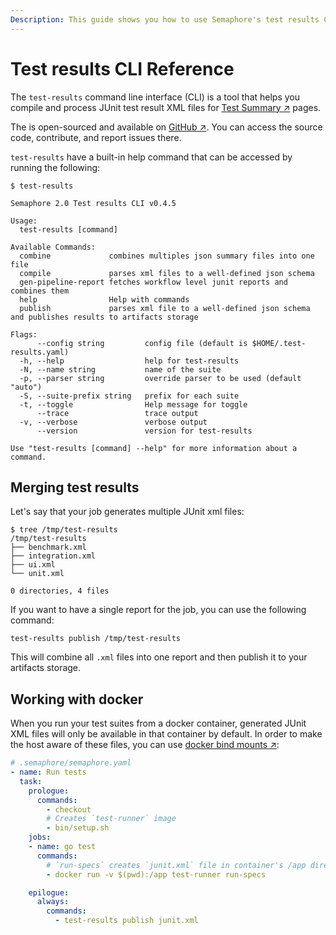 ```yaml
---
Description: This guide shows you how to use Semaphore's test results CLI.
---
```


# Test results CLI Reference

The `test-results` command line interface (CLI) is a tool that helps you compile and
process JUnit test result XML files for [Test Summary&nbsp;↗][test-summary-essentials] pages.

The is open-sourced and available on [GitHub&nbsp;↗](https://github.com/semaphoreci/test-results). You can access the source code, contribute, and report issues there.

`test-results` have a built-in help command that can be accessed by running the following:

```
$ test-results

Semaphore 2.0 Test results CLI v0.4.5

Usage:
  test-results [command]

Available Commands:
  combine             combines multiples json summary files into one file
  compile             parses xml files to a well-defined json schema
  gen-pipeline-report fetches workflow level junit reports and combines them
  help                Help with commands
  publish             parses xml file to a well-defined json schema and publishes results to artifacts storage

Flags:
      --config string         config file (default is $HOME/.test-results.yaml)
  -h, --help                  help for test-results
  -N, --name string           name of the suite
  -p, --parser string         override parser to be used (default "auto")
  -S, --suite-prefix string   prefix for each suite
  -t, --toggle                Help message for toggle
      --trace                 trace output
  -v, --verbose               verbose output
      --version               version for test-results

Use "test-results [command] --help" for more information about a command.
```

## Merging test results

Let's say that your job generates multiple JUnit xml files:

```shell
$ tree /tmp/test-results
/tmp/test-results
├── benchmark.xml
├── integration.xml
├── ui.xml
└── unit.xml

0 directories, 4 files
```

If you want to have a single report for the job, you can use the following command:

```shell
test-results publish /tmp/test-results
```

This will combine all `.xml` files into one report and then publish it to your artifacts storage.

## Working with docker

When you run your test suites from a docker container, generated JUnit XML files will only be available in that container by default.
In order to make the host aware of these files, you can use [docker bind mounts&nbsp;↗][docker-bind-mounts]:

```yaml
# .semaphore/semaphore.yaml
- name: Run tests
  task:
    prologue:
      commands:
        - checkout
        # Creates `test-runner` image
        - bin/setup.sh
    jobs:
    - name: go test
      commands:
        # `run-specs` creates `junit.xml` file in container's /app directory
        - docker run -v $(pwd):/app test-runner run-specs

    epilogue:
      always:
        commands:
          - test-results publish junit.xml
```

[test-summary-essentials]: /essentials/test-summary/
[docker-bind-mounts]: https://docs.docker.com/storage/bind-mounts/
